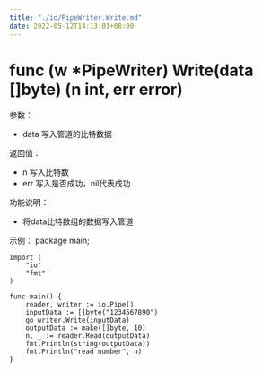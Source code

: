 ```yaml
---
title: "./io/PipeWriter.Write.md"
date: 2022-05-12T14:13:01+08:00
---
```

# func (w *PipeWriter) Write(data []byte) (n int, err error)

参数：
- data 写入管道的比特数据

返回值：
- n 写入比特数
- err 写入是否成功，nil代表成功

功能说明：
- 将data比特数组的数据写入管道

示例：
  package main;
	
	import (
		"io"
		"fmt"
	)
	
	func main() {
		reader, writer := io.Pipe()
		inputData := []byte("1234567890")
		go writer.Write(inputData)
		outputData := make([]byte, 10)
		n, _ := reader.Read(outputData)
		fmt.Println(string(outputData))
		fmt.Println("read number", n)
	}
